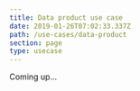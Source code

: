 ```yaml
---
title: Data product use case
date: 2019-01-26T07:02:33.337Z
path: /use-cases/data-product
section: page
type: usecase
---
```

Coming up...

